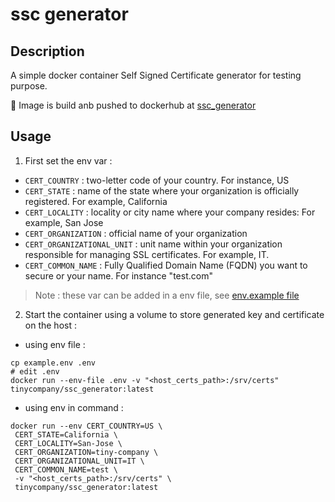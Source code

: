 # ssc generator

## Description

A simple docker container Self Signed Certificate generator for testing purpose.

🐳 Image is build anb pushed to dockerhub at [ssc_generator](https://hub.docker.com/repository/docker/tinycompany/ssc_generator/general)

## Usage

1. First set the env var :

- `CERT_COUNTRY` : two-letter code of your country. For instance, US
- `CERT_STATE` : name of the state where your organization is officially registered. For example, California
- `CERT_LOCALITY` : locality or city name where your company resides: For example, San Jose
- `CERT_ORGANIZATION` : official name of your organization
- `CERT_ORGANIZATIONAL_UNIT` : unit name within your organization responsible for managing SSL certificates. For example, IT.
- `CERT_COMMON_NAME` : Fully Qualified Domain Name (FQDN) you want to secure or your name. For instance "test.com"

>Note : these var can be added in a env file, see [env.example file](./example.env)

2. Start the container using a volume to store generated key and certificate on the host :

- using env file :
```
cp example.env .env
# edit .env
docker run --env-file .env -v "<host_certs_path>:/srv/certs" tinycompany/ssc_generator:latest
```

- using env in command :
```
docker run --env CERT_COUNTRY=US \
 CERT_STATE=California \
 CERT_LOCALITY=San-Jose \
 CERT_ORGANIZATION=tiny-company \
 CERT_ORGANIZATIONAL_UNIT=IT \
 CERT_COMMON_NAME=test \
 -v "<host_certs_path>:/srv/certs" \
 tinycompany/ssc_generator:latest
```